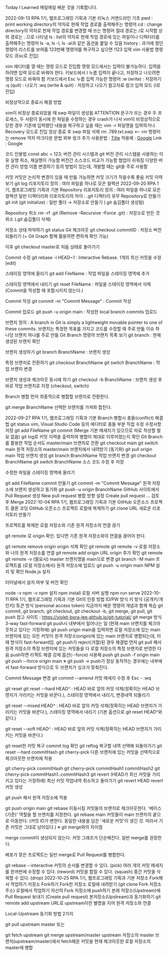 Today I Learned
매일매일 배운 것을 기록합니다.

2022-09-13
RPA 1기, 웹프로그래밍 기획과 기본
리눅스 커맨드라인 기초
pwd : print working directory의 약자로 현재 작업 경로를 출력해주는 명령어
cd : change directory의 약자로 현재 작업 경로를 변경할 때 쓰는 명령어
절대 경로는 /로 시작함
상위 경로는 ..으로 나타냄
ls : list의 약자로 현재 작업 경로에 있는 파일이나 디렉터리를 출력해주는 명령어
ls -a, ls -l, ls -al과 같은 옵션을 붙일 수 있음
history : 과거에 쳤던 명령어 리스트를 보여줌
123번째 명령어를 복구하고 싶으면 !123 입력
vim 사용법
명령 모드 (Esc로 진입)

vim 에디터를 열 때는 명령 모드로 진입함
명령 모드에서는 입력이 불가능하다.
입력을 하려면 입력 모드로 바꿔야 한다.
키보드에서 I 누름
입력이 끝나고, 저장하고 나오려면 명령 모드로 바꿔야 함
키보드에서 Esc 누름
입력 가능한 명령어
:w (write) : 저장하기
:q (quit) : 나오기
:wq (write & quit) : 저장하고 나오기
참고자료 링크
입력 모드 (I로 진입)

비정상적으로 종료시 해결 방법

vim이 비정상 종료되었을 때 swp 파일이 생성됨
ATTENTION 문구가 뜨는 경우
두 프로세스, 두 사람이 동시에 한 파일을 수정하는 경우
crash가 나서 vim이 비정상적으로 닫힌 경우
기존에 입력했던 내용을 복구하고 싶을 때는 vim -r 파일명을 입력하거나 Recovery 모드로 진입
정상 종료 후 swp 파일 삭제
rm .789.txt.swp <-- rm 명령어는 remove 약자
마크다운 문법
외부 링크 추가
사용문법 : [Title](link)
적용예 : [Google](https://google.com, "google link")
Link : Google

코드 인용법
const abc = 123;
버전 관리 시스템과 git
버전 관리 시스템을 사용하는 이유
실행 취소, 재실행이 가능함
버전간 소스코드 비교가 가능함
협업이 쉬워짐
다양한 버전 관리 방법
이름 변경하기 등의 방법이 있는데, 개발할 때는 git을 주로 사용함

커밋
커밋은 논리적 변경이 있을 때 만듦
가능하면 커밋 크기가 작을수록 좋음
커밋 이력 보기
git log
리포지토리
정의 : 여러 파일을 하나로 모은 컬렉션
2022-09-20
RPA 1기, 웹프로그래밍 기획과 기본
Repository 리포지토리
정의 : 여러 파일을 하나로 모은 컬렉션
일반 디렉터리와 리포지토리의 차이 : .git 디렉터리 유무
Repository로 만들기
git init (git initialize) : 일반 폴더 → 저장소로 만들기 (.git 숨김폴더 생성됨)

Repository 취소
rm -rf .git (Remove -Recursive -Force .git) : 저장소로 만든 것 취소 (.git 숨김폴더 삭제)

저장소 상태 파악하기
git status
Git 체크아웃
git checkout commitID : 저장소 버전 되돌리기 (+ Git Graph 함께 활용하면 편하게 확인 가능)

이후 git checkout master로 처음 상태로 돌아가기

Commit 수정
git rebase -i HEAD~1 : Interactive Rebase. 1개의 최신 커밋을 수정 (edit)

스테이징 영역에 올리기
git add FileName : 작업 파일을 스테이징 영역에 추가

스테이징 영역에서 내리기
git reset FileName : 파일을 스테이징 영역에서 삭제 (Commit을 작성할 때 포함시키지 않는다.)

Commit 작성
git commit -m "Commit Message" : Commit 작성

Commit 업로드
git push -u origin main : 작성한 local branch commits 업로드

브랜치
정의 : A branch in Git is simply a lightweight movable pointer to one of these commits.
브랜치는 특정한 목표를 가지고 코드를 수정할 때 주로 만듦
이슈 하나당 브랜치 하나를 주로 만듦
Git Branch 명령어
브랜치 목록 보기
git branch
: 현재 생성된 브랜치 확인

브랜치 생성하기
git branch BranchName
: 브랜치 생성

특정 브랜치로 전환하기
git checkout BranchName
git switch BranchName
: 작업 브랜치 변경

브랜치 생성과 체크아웃 동시에 하기
git checkout -b BranchName
: 브랜치 생성 후 바로 작업 브랜치로 지정 (checkout, switch)

Branch 병합
먼저 최종적으로 병합할 브랜치로 전환한다.

git merge BranchName
선택한 브랜치를 가져와 합친다.

2022-09-27
RPA 1기, 웹프로그래밍 기획과 기본
Branch 병합시 충돌(conflict) 해결법
git status
vim, Visual Studio Code 등의 에디터로 충돌 부분 직접 수정
수정사항 저장
git add FileName
git commit (Merge 기본 메세지가 있으므로 따로 작성할 필요 없음)
git log로 커밋 이력을 출력하여 병합이 제대로 이루어졌는지 확인
Git Branch를 활용한 작업 순서도
master/main 브랜치로 전환
git checkout main
git switch main
원격 저장소의 master/main 브랜치에서 내려받기 (동기화)
git pull origin main
작업 브랜치 생성
git branch BranchName
작업 브랜치 변경
git checkout BranchName
git switch BranchName
소스 코드 수정 후 저장

수정한 파일을 스테이징 영역에 올리기

git add FileName
commit 만들기
git commit -m "Commit Message"
원격 저장소에 브랜치 생성하고 동기화
git push -u origin BranchName
GitHub 사이트에서 Pull Request 생성
New pull request
병합 방향 설정
Create pull request
...
검토 후 Merge
2022-10-04
RPA 1기, 웹프로그래밍 기획과 기본
GitHub 오픈소스 프로젝트 클론 코딩
GitHub 오픈소스 프로젝트 로컬에 복제하기
git clone URL
새로운 리포지토리 만들기

프로젝트를 복제한 로컬 저장소와 기존 원격 저장소의 연결 끊기

git remote 로 origin 확인. 있다면 기존 원격 저장소와의 연결을 끊어야 한다.

git remote remove origin
origin 삭제 확인
git remote
git remote -v
로컬 저장소와 나의 원격 저장소를 연결
git remote add origin URL
origin 추가 확인
git remote
git remote -v
(필요시) master 브랜치명을 main으로 변경
git branch -M main
프로젝트를 (로컬 저장소에서) 원격 저장소에 업로드
git push -u origin main
NPM 설치 및 확인
Node.js 설치

터미널에서 설치 여부 및 버전 확인

node -v
npm -v
npm 설치
npm install
로컬 서버 실행
npm run serve
2022-10-11
RPA 1기, 웹프로그래밍 기획과 기본
Git의 인증 방법
ID/PW 방식
키 방식 (공개키/개인키)
토큰 방식 (personal access token)
지금까지 배운 명령어 개념과 함께 복습
git commit, git branch, git checkout, git checkout -b, git merge, git pull, git push
참고 사이트 : https://violet-bora-lee.github.io/git-tutorial/
git merge 방식
3-way
fast-forward
git push시 내부에서 일어나는 일
(현재 main 브랜치를 체크아웃하고 있다는 가정하에) git push origin main을 입력하면 로컬 저장소에 있는 main 브랜치에 있는 모든 커밋이 원격 저장소(origin)에 있는 main 브랜치로 병합되는데, 이때 방식이 fast-forward임.
git push가 reject(거절)된 경우 해결법
먼저 git pull 해서 원격 저장소의 특정 브랜치에 있는 커밋들을 다 로컬 저장소의 특정 브랜치로 반영한 다음 push하면 리젝트 해결
강제 옵션(--force) 사용해 push
git push -f origin main
git push --force origin main
※ git push → push가 정상 동작하는 경우에는 내부에서 fast-forward 방식으로 두 브랜치가 싱크가 맞춰진다.

Commit Message 변경
git commit --amend
커밋 메세지 수정 후 Esc - :wq

git reset
git reset --hard HEAD^ : HEAD 바로 앞의 커밋 삭제(정확히는 HEAD 브랜치가 가리키는 커밋을 바꾼다.), 스테이징 영역에서 내리기, 변경내역 되돌리기

git reset --mixed HEAD^ : HEAD 바로 앞의 커밋 삭제(정확히는 HEAD 브랜치가 가리키는 커밋을 바꾼다.), 스테이징 영역에서 내리기 (기본 옵션으로 git reset HEAD^와 같다.)

git reset --soft HEAD^ : HEAD 바로 앞의 커밋 삭제(정확히는 HEAD 브랜치가 가리키는 커밋을 바꾼다.)

git reset한 커밋 복구
commit log 확인
git reflog
복구할 내역 선택해 되돌아가기
git reset --hard commitHash
git cherry-pick
다른 브랜치에 있는 커밋을 선택적으로 체크아웃한 브랜치에 적용

git cherry-pick commitHash
git cherry-pick commitHash1 commitHash2
git cherry-pick commitHash1..commitHash3
git revert
(HEAD가 최신 커밋을 가리키고 있다는 가정하에) 최신 커밋 작업내역 취소하고 돌아가기
git revert HEAD
revert 커밋 생성

git push 해서 원격 저장소에 적용

git push origin main
git rebase
이동시킬 커밋들의 브랜치로 체크아웃한다.
'베이스(기준)' 역할을 할 브랜치를 지정한다.
git rebase main
커밋들이 main 브랜치의 끝으로 이동한다. (커밋 ID가 변한다. 동일한 내용을 담은 '새로운 커밋'이 생긴 것. 따라서 기존 커밋은 그대로 남아있다.)
※ git merge와의 차이점

merge commit이 생성되지 않는다.
커밋 그래프가 단순해진다.
일반 merge를 권장한다.

배포가 잦은 프로젝트는 일반 merge로 Pull Request를 병합한다.

git rebase --interactive
커밋의 순서를 변경할 수 있다. (pick)
여러 개의 커밋 메세지를 한꺼번에 수정할 수 있다. (reword)
커밋을 합칠 수 있다. (squash)
중간 커밋을 삭제할 수 있다. (drop)
2022-10-25
RPA 1기, 웹프로그래밍 기획과 기본
저장소 Fork해서 작업하기
저장소 Fork하기
Fork한 저장소 로컬에 내려받기 (git clone Fork 저장소 주소)
로컬에서 작업하기
자신의 Fork 저장소에 push하기
본래 저장소(Upstream)에 Pull Request 보내기 (Create pull request)
본저장소(Upstream)과 동기화하기
git remote add upstream URL로 upstream이란 별명을 지어 원격 저장소와 연결

Local-Upstream 동기화 방법 2가지

git pull upstream master
또는

git fetch upstream
git merge upstream/master
upstream 저장소의 master 브랜치(upstream/master)에서 fetch해온 커밋을 현재 체크아웃한 로컬 저장소의 master에 병합
